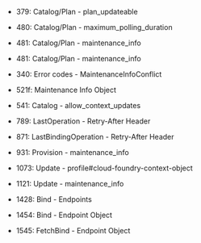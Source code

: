 - 379: Catalog/Plan - plan_updateable
- 480: Catalog/Plan - maximum_polling_duration
- 481: Catalog/Plan - maintenance_info
- 481: Catalog/Plan - maintenance_info

- 340: Error codes - MaintenanceInfoConflict
- 521f: Maintenance Info Object
- 541: Catalog - allow_context_updates
- 789: LastOperation - Retry-After Header
- 871: LastBindingOperation - Retry-After Header
- 931: Provision - maintenance_info
- 1073: Update - profile#cloud-foundry-context-object
- 1121: Update - maintenance_info
- 1428: Bind - Endpoints
- 1454: Bind - Endpoint Object
- 1545: FetchBind - Endpoint Object
